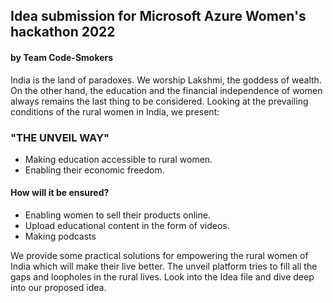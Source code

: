 ## Idea submission for Microsoft Azure Women's hackathon 2022

#### by Team Code-Smokers

India is the land of paradoxes. We worship Lakshmi, the goddess of wealth. On the other hand, the education and the financial independence of women always remains the last thing to be considered. Looking at the prevailing conditions of the rural women in India, we present:

### "THE UNVEIL WAY"
* Making education accessible to rural women.
* Enabling their economic freedom.

#### How will it be ensured?
* Enabling women to sell their products online.
* Upload educational content in the form of videos.
* Making podcasts

We provide some practical solutions for empowering the rural women of India which will make their live better. The unveil platform tries to fill all the gaps and loopholes in the rural lives. Look into the Idea file and dive deep into our proposed idea.
